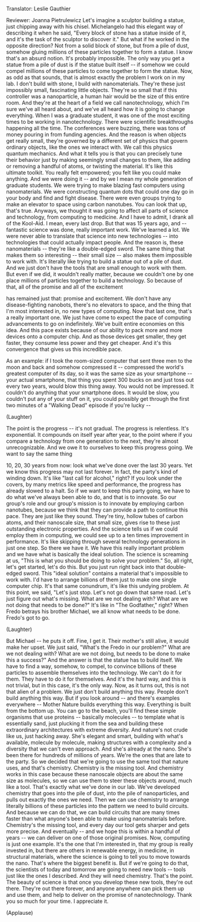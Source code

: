 

Translator: Leslie Gauthier

Reviewer: Joanna Pietrulewicz
Let&#39;s imagine a sculptor
building a statue,
just chipping away with his chisel.
Michelangelo had this elegant way
of describing it when he said,
&quot;Every block of stone
has a statue inside of it,
and it&#39;s the task
of the sculptor to discover it.&quot;
But what if he worked
in the opposite direction?
Not from a solid block of stone,
but from a pile of dust,
somehow gluing millions of these particles
together to form a statue.
I know that&#39;s an absurd notion.
It&#39;s probably impossible.
The only way you get
a statue from a pile of dust
is if the statue built itself --
if somehow we could compel millions
of these particles to come together
to form the statue.
Now, as odd as that sounds,
that is almost exactly the problem
I work on in my lab.
I don&#39;t build with stone,
I build with nanomaterials.
They&#39;re these just impossibly small,
fascinating little objects.
They&#39;re so small that if this controller
was a nanoparticle,
a human hair would be the size
of this entire room.
And they&#39;re at the heart of a field
we call nanotechnology,
which I&#39;m sure we&#39;ve all heard about,
and we&#39;ve all heard
how it is going to change everything.
When I was a graduate student,
it was one of the most exciting times
to be working in nanotechnology.
There were scientific breakthroughs
happening all the time.
The conferences were buzzing,
there was tons of money
pouring in from funding agencies.
And the reason is
when objects get really small,
they&#39;re governed by a different set
of physics that govern ordinary objects,
like the ones we interact with.
We call this physics quantum mechanics.
And what it tells you is
that you can precisely tune their behavior
just by making seemingly
small changes to them,
like adding or removing
a handful of atoms,
or twisting the material.
It&#39;s like this ultimate toolkit.
You really felt empowered;
you felt like you could make anything.
And we were doing it --
and by we I mean my whole
generation of graduate students.
We were trying to make blazing fast
computers using nanomaterials.
We were constructing quantum dots
that could one day go in your body
and find and fight disease.
There were even groups
trying to make an elevator to space
using carbon nanotubes.
You can look that up, that&#39;s true.
Anyways, we thought it was going to affect
all parts of science and technology,
from computing to medicine.
And I have to admit,
I drank all of the Kool-Aid.
I mean, every last drop.
But that was 15 years ago,
and --
fantastic science was done,
really important work.
We&#39;ve learned a lot.
We were never able to translate
that science into new technologies --
into technologies
that could actually impact people.
And the reason is, these nanomaterials --
they&#39;re like a double-edged sword.
The same thing that makes
them so interesting --
their small size --
also makes them impossible to work with.
It&#39;s literally like trying to build
a statue out of a pile of dust.
And we just don&#39;t have the tools
that are small enough to work with them.
But even if we did,
it wouldn&#39;t really matter,
because we couldn&#39;t one by one
place millions of particles together
to build a technology.
So because of that,
all of the promise
and all of the excitement

has remained just that:
promise and excitement.
We don&#39;t have any
disease-fighting nanobots,
there&#39;s no elevators to space,
and the thing that I&#39;m most interested in,
no new types of computing.
Now that last one,
that&#39;s a really important one.
We just have come to expect
the pace of computing advancements
to go on indefinitely.
We&#39;ve built entire economies on this idea.
And this pace exists
because of our ability
to pack more and more devices
onto a computer chip.
And as those devices get smaller,
they get faster, they consume less power
and they get cheaper.
And it&#39;s this convergence
that gives us this incredible pace.

As an example:
if I took the room-sized computer
that sent three men to the moon and back
and somehow compressed it --
compressed the world&#39;s
greatest computer of its day,
so it was the same size
as your smartphone --
your actual smartphone,
that thing you spent 300 bucks on
and just toss out every two years,
would blow this thing away.
You would not be impressed.
It couldn&#39;t do anything
that your smartphone does.
It would be slow,
you couldn&#39;t put any of your stuff on it,
you could possibly
get through the first two minutes
of a &quot;Walking Dead&quot; episode
if you&#39;re lucky --

(Laughter)

The point is the progress --
it&#39;s not gradual.
The progress is relentless.
It&#39;s exponential.
It compounds on itself year after year,
to the point where
if you compare a technology
from one generation to the next,
they&#39;re almost unrecognizable.
And we owe it to ourselves
to keep this progress going.
We want to say the same thing

10, 20, 30 years from now:
look what we&#39;ve done
over the last 30 years.
Yet we know this progress
may not last forever.
In fact, the party&#39;s kind of winding down.
It&#39;s like &quot;last call for alcohol,&quot; right?
If you look under the covers,
by many metrics
like speed and performance,
the progress has already slowed to a halt.
So if we want to keep this party going,
we have to do what we&#39;ve
always been able to do,
and that is to innovate.
So our group&#39;s role
and our group&#39;s mission
is to innovate
by employing carbon nanotubes,
because we think that they can
provide a path to continue this pace.
They are just like they sound.
They&#39;re tiny, hollow tubes
of carbon atoms,
and their nanoscale size,
that small size,
gives rise to these
just outstanding electronic properties.
And the science tells us
if we could employ them in computing,
we could see up to a ten times
improvement in performance.
It&#39;s like skipping through several
technology generations in just one step.
So there we have it.
We have this really important problem
and we have what is basically
the ideal solution.
The science is screaming at us,
&quot;This is what you should be doing
to solve your problem.&quot;
So, all right, let&#39;s get started,
let&#39;s do this.
But you just run right back
into that double-edged sword.
This &quot;ideal solution&quot; contains a material
that&#39;s impossible to work with.
I&#39;d have to arrange billions of them
just to make one single computer chip.
It&#39;s that same conundrum,
it&#39;s like this undying problem.
At this point, we said, &quot;Let&#39;s just stop.
Let&#39;s not go down that same road.
Let&#39;s just figure out what&#39;s missing.
What are we not dealing with?
What are we not doing
that needs to be done?&quot;
It&#39;s like in &quot;The Godfather,&quot; right?
When Fredo betrays his brother Michael,
we all know what needs to be done.
Fredo&#39;s got to go.

(Laughter)

But Michael -- he puts it off.
Fine, I get it.
Their mother&#39;s still alive,
it would make her upset.
We just said,
&quot;What&#39;s the Fredo in our problem?&quot;
What are we not dealing with?
What are we not doing,
but needs to be done
to make this a success?&quot;
And the answer is
that the statue has to build itself.
We have to find a way, somehow,
to compel, to convince
billions of these particles
to assemble themselves
into the technology.
We can&#39;t do it for them.
They have to do it for themselves.
And it&#39;s the hard way,
and this is not trivial,
but in this case, it&#39;s the only way.
Now, as it turns out,
this is not that alien of a problem.
We just don&#39;t build anything this way.
People don&#39;t build anything this way.
But if you look around --
and there&#39;s examples everywhere --
Mother Nature builds everything this way.
Everything is built from the bottom up.
You can go to the beach,
you&#39;ll find these simple organisms
that use proteins --
basically molecules --
to template what is essentially sand,
just plucking it from the sea
and building these extraordinary
architectures with extreme diversity.
And nature&#39;s not crude like us,
just hacking away.
She&#39;s elegant and smart,
building with what&#39;s available,
molecule by molecule,
making structures with a complexity
and a diversity
that we can&#39;t even approach.
And she&#39;s already at the nano.
She&#39;s been there
for hundreds of millions of years.
We&#39;re the ones that are late to the party.
So we decided that we&#39;re going
to use the same tool that nature uses,
and that&#39;s chemistry.
Chemistry is the missing tool.
And chemistry works in this case
because these nanoscale objects
are about the same size as molecules,
so we can use them
to steer these objects around,
much like a tool.
That&#39;s exactly what we&#39;ve done in our lab.
We&#39;ve developed chemistry
that goes into the pile of dust,
into the pile of nanoparticles,
and pulls out exactly the ones we need.
Then we can use chemistry to arrange
literally billions of these particles
into the pattern
we need to build circuits.
And because we can do that,
we can build circuits
that are many times faster
than what anyone&#39;s been able
to make using nanomaterials before.
Chemistry&#39;s the missing tool,
and every day our tool gets sharper
and gets more precise.
And eventually --
and we hope this is
within a handful of years --
we can deliver on one
of those original promises.
Now, computing is just one example.
It&#39;s the one that I&#39;m interested in,
that my group is really invested in,
but there are others
in renewable energy, in medicine,
in structural materials,
where the science is going to tell you
to move towards the nano.
That&#39;s where the biggest benefit is.
But if we&#39;re going to do that,
the scientists of today and tomorrow
are going to need new tools --
tools just like the ones I described.
And they will need chemistry.
That&#39;s the point.
The beauty of science is that
once you develop these new tools,
they&#39;re out there.
They&#39;re out there forever,
and anyone anywhere
can pick them up and use them,
and help to deliver
on the promise of nanotechnology.
Thank you so much for your time.
I appreciate it.

(Applause)

